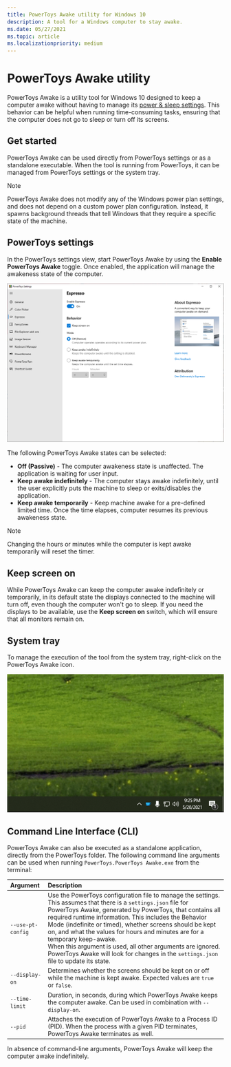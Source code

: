 ```yaml
---
title: PowerToys Awake utility for Windows 10
description: A tool for a Windows computer to stay awake.
ms.date: 05/27/2021
ms.topic: article
ms.localizationpriority: medium
---
```


# PowerToys Awake utility

PowerToys Awake is a utility tool for Windows 10 designed to keep a computer awake without having to manage its [power & sleep settings](https://support.microsoft.com/windows/how-to-adjust-power-and-sleep-settings-26f623b5-4fcc-4194-863d-b824e5ea7679). This behavior can be helpful when running time-consuming tasks, ensuring that the computer does not go to sleep or turn off its screens.

## Get started

PowerToys Awake can be used directly from PowerToys settings or as a standalone executable. When the tool is running from PowerToys, it can be managed from PowerToys settings or the system tray.

> [!NOTE]
> PowerToys Awake does not modify any of the Windows power plan settings, and does not depend on a custom power plan configuration. Instead, it spawns background threads that tell Windows that they require a specific state of the machine.

## PowerToys settings

In the PowerToys settings view, start PowerToys Awake by using the **Enable PowerToys Awake** toggle. Once enabled, the application will manage the awakeness state of the computer.

![A screenshot of the PowerToys Awake settings](../images/powertoys-awake.png)

The following PowerToys Awake states can be selected:

- **Off (Passive)** - The computer awakeness state is unaffected. The application is waiting for user input.
- **Keep awake indefinitely** - The computer stays awake indefinitely, until the user explicitly puts the machine to sleep or exits/disables the application.
- **Keep awake temporarily** - Keep machine awake for a pre-defined limited time. Once the time elapses, computer resumes its previous awakeness state.

> [!NOTE]
> Changing the hours or minutes while the computer is kept awake temporarily will reset the timer.

## Keep screen on

While PowerToys Awake can keep the computer awake indefinitely or temporarily, in its default state the displays connected to the machine will turn off, even though the computer won't go to sleep. If you need the displays to be available, use the **Keep screen on** switch, which will ensure that all monitors remain on.

## System tray

To manage the execution of the tool from the system tray, right-click on the PowerToys Awake icon.

![PowerToys Awake settings managed from the system tray on Windows 10](../images/powertoys-awake-tray.gif)

## Command Line Interface (CLI)

PowerToys Awake can also be executed as a standalone application, directly from the PowerToys folder. The following command line arguments can be used when running `PowerToys.PowerToys Awake.exe` from the terminal:

| Argument          | Description |
|:------------------|:------------|
| `--use-pt-config` | Use the PowerToys configuration file to manage the settings. This assumes that there is a `settings.json` file for PowerToys Awake, generated by PowerToys, that contains all required runtime information. This includes the Behavior Mode (indefinite or timed), whether screens should be kept on, and what the values for hours and minutes are for a temporary keep-awake.<br/>When this argument is used, all other arguments are ignored. PowerToys Awake will look for changes in the `settings.json` file to update its state. |
| `--display-on`    | Determines whether the screens should be kept on or off while the machine is kept awake. Expected values are `true` or `false`. |
| `--time-limit`    | Duration, in seconds, during which PowerToys Awake keeps the computer awake. Can be used in combination with `--display-on`. |
| `--pid`           | Attaches the execution of PowerToys Awake to a Process ID (PID). When the process with a given PID terminates, PowerToys Awake terminates as well. |

In absence of command-line arguments, PowerToys Awake will keep the computer awake indefinitely.
